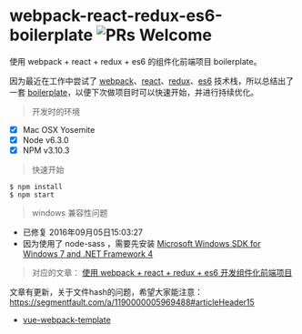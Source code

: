 # webpack-react-redux-es6-boilerplate ![PRs Welcome](https://img.shields.io/badge/PRs-welcome-brightgreen.svg)

使用 webpack + react + redux + es6 的组件化前端项目 boilerplate。

因为最近在工作中尝试了 [webpack](https://github.com/webpack/webpack)、[react](https://github.com/facebook/react)、[redux](https://github.com/reactjs/redux)、[es6](http://babeljs.io/docs/learn-es2015/) 技术栈，所以总结出了一套 [boilerplate](https://github.com/xiaoyann/webpack-react-redux-es6-boilerplate)，以便下次做项目时可以快速开始，并进行持续优化。

> 开发时的环境

- [x] Mac OSX Yosemite
- [x] Node v6.3.0
- [x] NPM v3.10.3

> 快速开始

```
$ npm install
$ npm start
```

> windows 兼容性问题

* 已修复 2016年09月05日15:03:27
* 因为使用了 node-sass ，需要先安装 [Microsoft Windows SDK for Windows 7 and .NET Framework 4
](https://www.microsoft.com/en-us/download/details.aspx?id=8279)

> 对应的文章： [使用 webpack + react + redux + es6 开发组件化前端项目](https://segmentfault.com/a/1190000005969488)

文章有更新，关于文件hash的问题，希望大家能注意：https://segmentfault.com/a/1190000005969488#articleHeader15

* [vue-webpack-template](https://github.com/xiaoyann/vue-webpack-template)
